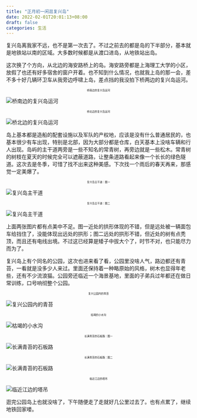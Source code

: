 ```yaml
---
title: "正月初一闲逛复兴岛"
date: 2022-02-01T20:01:13+08:00
draft: false
categories: 生活
---
```

复兴岛离我家不远，也不是第一次去了。不过之前去的都是岛的下半部分，基本就是地铁站以南的区域。大多数时候都是从渡口进岛，从地铁站出岛。

这次换了个方向，从北边的海安路桥上的岛。海安路旁都是上海理工大学的小区，放假了也还有好多宿舍的窗户开着。也不知到什么情况，也就我上岛的那一会，差不多十好几辆环卫车从我旁边呼啸上岛，差点挡的我没拍下桥两边的复兴岛运河。

<p style="text-align:center;font-size:0.5em">桥南边的复兴岛运河</p>

![桥南边的复兴岛运河](/img/WechatIMG63.jpeg "桥南边的复兴岛运河")
<p style="text-align:center;font-size:0.5em">桥北边的复兴岛运河</p>

![桥北边的复兴岛运河](/img/WechatIMG64.jpeg "桥北边的复兴岛运河")

岛上基本都是造船的配套设施以及军队的产权地，应该是没有什么普通居民的，也基本很少有车出现，特别是北部，因为大部分都是仓库，白天基本上没啥车辆和行人出现。岛屿的主干道两旁是一些不知名的常青树，再旁边就是一些松木。常青树的树枝在夏天的时候完全可以遮蔽道路，让整条道路看起来像一个长长的绿色隧道。这次去是冬季，可惜了找不出来这种美感。下次找一个雨后的春天再来，那感觉一定美爆了。

<p style="text-align:center;font-size:0.5em">复兴岛主干道：图一</p>

![复兴岛主干道](/img/WechatIMG69.jpeg "复兴岛主干道")
<p style="text-align:center;font-size:0.5em">复兴岛主干道：图二</p>

![复兴岛主干道](https://www.jiangbo.space/wordpress/wp-content/uploads/2022/02/WechatIMG77.jpeg)

上面两张图片都有点美中不足。图一近处的拱形体现的不错，但是远处被一辆面包车给挡住了，没能体现出远处的拱形；图二远处的拱形不错，但近处的树有点秃顶，而且还有电线出境。不过这已经算是矮子中拔大个了，时节不对，也只能尽力而为了。

复兴岛上有个同名的公园，这次也进来看了看，公园里没啥人气，路边都还有青苔，一看就是没多少人来过。里面还保持着一种略原始的风格，树木也显得年老些，还有不少流浪猫。公园旁还临近一个海景基地，里面的子弟兵过年都还在做日常训练，口号响彻整个公园。

<p style="text-align:center;font-size:0.5em">复兴公园内的青苔</p>

![复兴公园内的青苔](/img/WechatIMG75.jpeg "复兴公园内的青苔")
<p style="text-align:center;font-size:0.5em">枯竭的小水沟</p>

![枯竭的小水沟](/img/WechatIMG74.jpeg "枯竭的小水沟")
<p style="text-align:center;font-size:0.5em">长满青苔的石板路：图一</p>

![长满青苔的石板路](/img/WechatIMG70.jpeg "长满青苔的石板路")
<p style="text-align:center;font-size:0.5em">长满青苔的石板路：图二</p>

![长满青苔的石板路](/img/WechatIMG71.jpeg "长满青苔的石板路")
<p style="text-align:center;font-size:0.5em">临近江边的塔吊</p>

![临近江边的塔吊](/img/WechatIMG72.jpeg "临近江边的塔吊")

逛完公园岛上也就没啥了，下午随便走了走就好几公里过去了。也有点累了，继续地铁回家喽。
